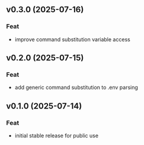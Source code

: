 ## v0.3.0 (2025-07-16)

### Feat

- improve command substitution variable access

## v0.2.0 (2025-07-15)

### Feat

- add generic command substitution to .env parsing

## v0.1.0 (2025-07-14)

### Feat

- initial stable release for public use
